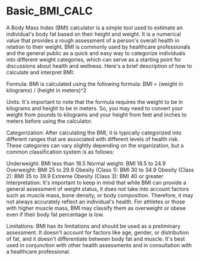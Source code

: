 # Basic_BMI_CALC
A Body Mass Index (BMI) calculator is a simple tool used to estimate an individual's body fat based on their height and weight. 
It is a numerical value that provides a rough assessment of a person's overall health in relation to their weight. 
BMI is commonly used by healthcare professionals and the general public as a quick and easy way to categorize individuals into different weight categories, which can serve as a starting point for discussions about health and wellness.
Here's a brief description of how to calculate and interpret BMI:

Formula: BMI is calculated using the following formula:
BMI = (weight in kilograms) / (height in meters)^2

Units: It's important to note that the formula requires the weight to be in kilograms and height to be in meters. 
So, you may need to convert your weight from pounds to kilograms and your height from feet and inches to meters before using the calculator.

Categorization: After calculating the BMI, it is typically categorized into different ranges that are associated with different levels of health risk. 
These categories can vary slightly depending on the organization, but a common classification system is as follows:

Underweight: BMI less than 18.5
Normal weight: BMI 18.5 to 24.9
Overweight: BMI 25 to 29.9
Obesity (Class 1): BMI 30 to 34.9
Obesity (Class 2): BMI 35 to 39.9
Extreme Obesity (Class 3): BMI 40 or greater
Interpretation: It's important to keep in mind that while BMI can provide a general assessment of weight status, it does not take into account factors such as muscle mass, bone density, or body composition. 
Therefore, it may not always accurately reflect an individual's health.
For athletes or those with higher muscle mass, BMI may classify them as overweight or obese even if their body fat percentage is low.

Limitations: BMI has its limitations and should be used as a preliminary assessment. 
It doesn't account for factors like age, gender, or distribution of fat, and it doesn't differentiate between body fat and muscle. 
It's best used in conjunction with other health assessments and in consultation with a healthcare professional.




